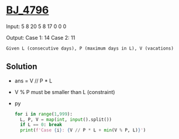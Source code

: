 # [BJ_4796](https://acmicpc.net/problem/4796)

Input:
5 8 20
5 8 17
0 0 0

Output:
Case 1: 14
Case 2: 11

```txt
Given L (consecutive days), P (maximum days in L), V (vacations)
```

## Solution

* ans = V // P * L
* V % P must be smaller than L (constraint)

* py

  ```py
  for i in range(1,999):
    L, P, V = map(int, input().split())
    if L == 0: break
    print(f'Case {i}: {V // P * L + min(V % P, L)}')
  ```
